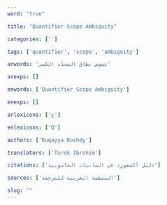 ```yaml
---
word: "true"

title: "Quantifier Scope Ambiguity"

categories: ['']

tags: ['quantifier', 'scope', 'ambiguity']

arwords: 'غموض نطاق المحدّد الكمي'

arexps: []

enwords: ['Quantifier Scope Ambiguity']

enexps: []

arlexicons: ['غ']

enlexicons: ['Q']

authors: ['Ruqayya Roshdy']

translators: ['Tarek Ibrahim']

citations: ['دليل أكسفورد في السانيات الحاسوبية']

sources: ['المنظمة العربية للترجمة']

slug: ""
---
```

